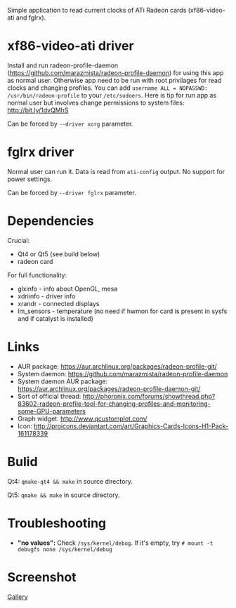 Simple application to read current clocks of ATi Radeon cards (xf86-video-ati and fglrx).

# xf86-video-ati driver
Install and run radeon-profile-daemon (https://github.com/marazmista/radeon-profile-daemon) for using this app as normal user. Otherwise app need to be run with root privilages for read clocks and changing profiles. You can add `username ALL = NOPASSWD: /usr/bin/radeon-profile` to your `/etc/sudoers`. Here is tip for run app as normal user but involves change permissions to system files: http://bit.ly/1dvQMhS

Can be forced by `--driver xorg` parameter.

# fglrx driver
Normal user can run it. Data is read from `ati-config` output. No support for power settings.

Can be forced by `--driver fglrx` parameter.

# Dependencies
Crucial:
* Qt4 or Qt5  (see build below)
* radeon card

For full functionality:
* glxinfo - info about OpenGL, mesa
* xdriinfo - driver info
* xrandr - connected displays
* lm_sensors - temperature (no need if hwmon for card is present in sysfs and if catalyst is installed)

# Links

* AUR package: https://aur.archlinux.org/packages/radeon-profile-git/
* System daemon: https://github.com/marazmista/radeon-profile-daemon
* System daemon AUR package: https://aur.archlinux.org/packages/radeon-profile-daemon-git/
* Sort of official thread: http://phoronix.com/forums/showthread.php?83602-radeon-profile-tool-for-changing-profiles-and-monitoring-some-GPU-parameters
* Graph widget: http://www.qcustomplot.com/
* Icon: http://proicons.deviantart.com/art/Graphics-Cards-Icons-H1-Pack-161178339

# Bulid
Qt4: `qmake-qt4 && make` in source directory.

Qt5: `qmake && make` in source directory.

# Troubleshooting
* __"no values":__ Check `/sys/kernel/debug`. If it's empty, try `# mount -t debugfs none /sys/kernel/debug`

# Screenshot
[Gallery](https://imgur.com/a/vWEIl)
